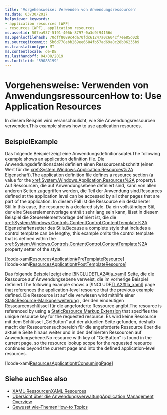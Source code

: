 ```yaml
---
title: 'Vorgehensweise: Verwenden von Anwendungsressourcen'
ms.date: 03/30/2017
helpviewer_keywords:
- application resources [WPF]
- resources [WPF], application resources
ms.assetid: 507ea937-5191-406b-8797-0a3d9f94156d
ms.openlocfilehash: 70dff8089c4da70fdc61247a0c604cf7ee85d02b
ms.sourcegitcommit: 5b6d778ebb269ee6684fb57ad69a8c28b06235b9
ms.translationtype: MT
ms.contentlocale: de-DE
ms.lasthandoff: 04/08/2019
ms.locfileid: "59088199"
---
```

# <a name="how-to-use-application-resources"></a><span data-ttu-id="95d94-102">Vorgehensweise: Verwenden von Anwendungsressourcen</span><span class="sxs-lookup"><span data-stu-id="95d94-102">How to: Use Application Resources</span></span>
<span data-ttu-id="95d94-103">In diesem Beispiel wird veranschaulicht, wie Sie Anwendungsressourcen verwenden.</span><span class="sxs-lookup"><span data-stu-id="95d94-103">This example shows how to use application resources.</span></span>  
  
## <a name="example"></a><span data-ttu-id="95d94-104">Beispiel</span><span class="sxs-lookup"><span data-stu-id="95d94-104">Example</span></span>  
 <span data-ttu-id="95d94-105">Das folgende Beispiel zeigt eine Anwendungsdefinitionsdatei.</span><span class="sxs-lookup"><span data-stu-id="95d94-105">The following example shows an application definition file.</span></span> <span data-ttu-id="95d94-106">Die Anwendungsdefinitionsdatei definiert einen Ressourcenabschnitt (einen Wert für die <xref:System.Windows.Application.Resources%2A> Eigenschaft).</span><span class="sxs-lookup"><span data-stu-id="95d94-106">The application definition file defines a resource section (a value for the <xref:System.Windows.Application.Resources%2A> property).</span></span> <span data-ttu-id="95d94-107">Auf Ressourcen, die auf Anwendungsebene definiert sind, kann von allen anderen Seiten zugegriffen werden, die Teil der Anwendung sind.</span><span class="sxs-lookup"><span data-stu-id="95d94-107">Resources defined at the application level can be accessed by all other pages that are part of the application.</span></span> <span data-ttu-id="95d94-108">In diesem Fall ist die Ressource ein deklarierter Stil.</span><span class="sxs-lookup"><span data-stu-id="95d94-108">In this case, the resource is a declared style.</span></span> <span data-ttu-id="95d94-109">Da ein vollständiger Stil, der eine Steuerelementvorlage enthält sehr lang sein kann, lässt in diesem Beispiel die Steuerelementvorlage definiert ist, die die <xref:System.Windows.Controls.ContentControl.ContentTemplate%2A> Eigenschaftensetter des Stils.</span><span class="sxs-lookup"><span data-stu-id="95d94-109">Because a complete style that includes a control template can be lengthy, this example omits the control template that is defined within the <xref:System.Windows.Controls.ContentControl.ContentTemplate%2A> property setter of the style.</span></span>  
  
 [!code-xaml[ResourcesApplication#PreTemplateResource](~/samples/snippets/csharp/VS_Snippets_Wpf/ResourcesApplication/CS/app.xaml#pretemplateresource)]  
[!code-xaml[ResourcesApplication#PostTemplateResource](~/samples/snippets/csharp/VS_Snippets_Wpf/ResourcesApplication/CS/app.xaml#posttemplateresource)]  
  
 <span data-ttu-id="95d94-110">Das folgende Beispiel zeigt eine [!INCLUDE[TLA2#tla_xaml](../../../../includes/tla2sharptla-xaml-md.md)] Seite, die die Ressource auf Anwendungsebene verweist, die im vorherige Beispiel definiert.</span><span class="sxs-lookup"><span data-stu-id="95d94-110">The following example shows a [!INCLUDE[TLA2#tla_xaml](../../../../includes/tla2sharptla-xaml-md.md)] page that references the application-level resource that the previous example defined.</span></span> <span data-ttu-id="95d94-111">Die Ressource ist auf die verwiesen wird mithilfe einer [StaticResource-Markuperweiterung](staticresource-markup-extension.md) , der den eindeutigen Ressourcenschlüssel für die angeforderte Ressource angibt.</span><span class="sxs-lookup"><span data-stu-id="95d94-111">The resource is referenced by using a     [StaticResource Markup Extension](staticresource-markup-extension.md) that specifies the unique resource key for the requested resource.</span></span> <span data-ttu-id="95d94-112">Es wird keine Ressource mit dem Schlüssel „GelButton“ auf der aktuellen Seite gefunden, deshalb macht der Ressourcensuchbereich für die angeforderte Ressource über die aktuelle Seite hinaus weiter und in den definierten Ressourcen auf Anwendungsebene.</span><span class="sxs-lookup"><span data-stu-id="95d94-112">No resource with key of "GelButton" is found in the current page, so the resource lookup scope for the requested resource continues beyond the current page and into the defined application-level resources.</span></span>  
  
 [!code-xaml[ResourcesApplication#ConsumingPage](~/samples/snippets/csharp/VS_Snippets_Wpf/ResourcesApplication/CS/page1.xaml#consumingpage)]  
  
## <a name="see-also"></a><span data-ttu-id="95d94-113">Siehe auch</span><span class="sxs-lookup"><span data-stu-id="95d94-113">See also</span></span>

- [<span data-ttu-id="95d94-114">XAML-Ressourcen</span><span class="sxs-lookup"><span data-stu-id="95d94-114">XAML Resources</span></span>](xaml-resources.md)
- [<span data-ttu-id="95d94-115">Übersicht über die Anwendungsverwaltung</span><span class="sxs-lookup"><span data-stu-id="95d94-115">Application Management Overview</span></span>](../app-development/application-management-overview.md)
- [<span data-ttu-id="95d94-116">Gewusst wie-Themen</span><span class="sxs-lookup"><span data-stu-id="95d94-116">How-to Topics</span></span>](resources-how-to-topics.md)
